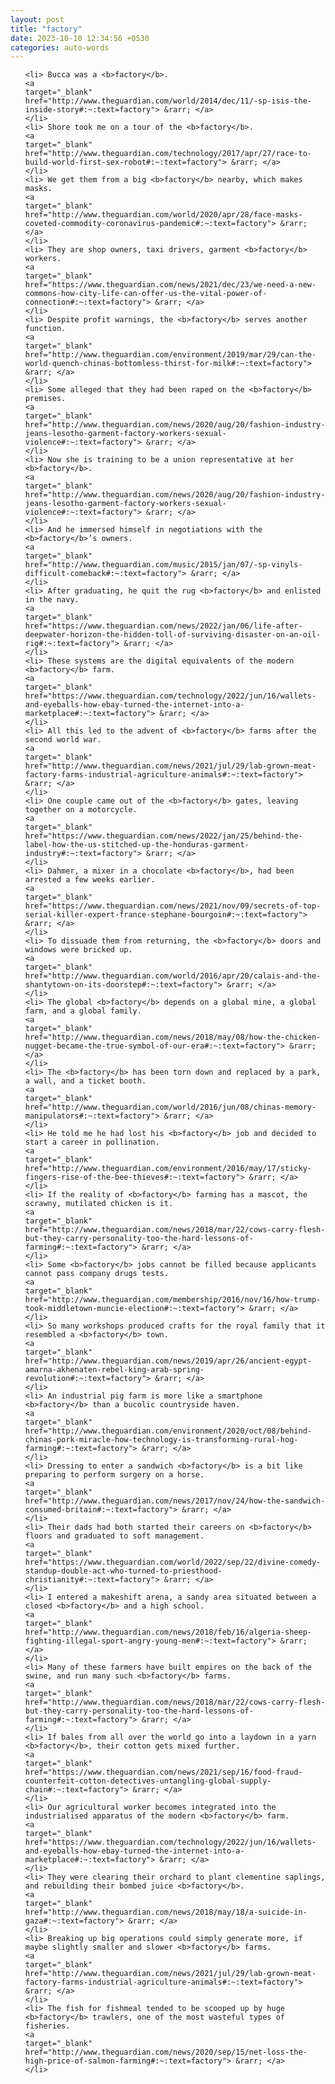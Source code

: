 ```yaml
---
layout: post
title: "factory"
date: 2023-10-10 12:34:56 +0530
categories: auto-words
---
```

<ol>

    <li> Bucca was a <b>factory</b>.
    <a 
    target="_blank" 
    href="http://www.theguardian.com/world/2014/dec/11/-sp-isis-the-inside-story#:~:text=factory"> &rarr; </a>
    </li>
    <li> Shore took me on a tour of the <b>factory</b>.
    <a 
    target="_blank" 
    href="http://www.theguardian.com/technology/2017/apr/27/race-to-build-world-first-sex-robot#:~:text=factory"> &rarr; </a>
    </li>
    <li> We get them from a big <b>factory</b> nearby, which makes masks.
    <a 
    target="_blank" 
    href="http://www.theguardian.com/world/2020/apr/28/face-masks-coveted-commodity-coronavirus-pandemic#:~:text=factory"> &rarr; </a>
    </li>
    <li> They are shop owners, taxi drivers, garment <b>factory</b> workers.
    <a 
    target="_blank" 
    href="https://www.theguardian.com/news/2021/dec/23/we-need-a-new-commons-how-city-life-can-offer-us-the-vital-power-of-connection#:~:text=factory"> &rarr; </a>
    </li>
    <li> Despite profit warnings, the <b>factory</b> serves another function.
    <a 
    target="_blank" 
    href="http://www.theguardian.com/environment/2019/mar/29/can-the-world-quench-chinas-bottomless-thirst-for-milk#:~:text=factory"> &rarr; </a>
    </li>
    <li> Some alleged that they had been raped on the <b>factory</b> premises.
    <a 
    target="_blank" 
    href="http://www.theguardian.com/news/2020/aug/20/fashion-industry-jeans-lesotho-garment-factory-workers-sexual-violence#:~:text=factory"> &rarr; </a>
    </li>
    <li> Now she is training to be a union representative at her <b>factory</b>.
    <a 
    target="_blank" 
    href="http://www.theguardian.com/news/2020/aug/20/fashion-industry-jeans-lesotho-garment-factory-workers-sexual-violence#:~:text=factory"> &rarr; </a>
    </li>
    <li> And he immersed himself in negotiations with the <b>factory</b>’s owners.
    <a 
    target="_blank" 
    href="http://www.theguardian.com/music/2015/jan/07/-sp-vinyls-difficult-comeback#:~:text=factory"> &rarr; </a>
    </li>
    <li> After graduating, he quit the rug <b>factory</b> and enlisted in the navy.
    <a 
    target="_blank" 
    href="https://www.theguardian.com/news/2022/jan/06/life-after-deepwater-horizon-the-hidden-toll-of-surviving-disaster-on-an-oil-rig#:~:text=factory"> &rarr; </a>
    </li>
    <li> These systems are the digital equivalents of the modern <b>factory</b> farm.
    <a 
    target="_blank" 
    href="https://www.theguardian.com/technology/2022/jun/16/wallets-and-eyeballs-how-ebay-turned-the-internet-into-a-marketplace#:~:text=factory"> &rarr; </a>
    </li>
    <li> All this led to the advent of <b>factory</b> farms after the second world war.
    <a 
    target="_blank" 
    href="http://www.theguardian.com/news/2021/jul/29/lab-grown-meat-factory-farms-industrial-agriculture-animals#:~:text=factory"> &rarr; </a>
    </li>
    <li> One couple came out of the <b>factory</b> gates, leaving together on a motorcycle.
    <a 
    target="_blank" 
    href="https://www.theguardian.com/news/2022/jan/25/behind-the-label-how-the-us-stitched-up-the-honduras-garment-industry#:~:text=factory"> &rarr; </a>
    </li>
    <li> Dahmer, a mixer in a chocolate <b>factory</b>, had been arrested a few weeks earlier.
    <a 
    target="_blank" 
    href="https://www.theguardian.com/news/2021/nov/09/secrets-of-top-serial-killer-expert-france-stephane-bourgoin#:~:text=factory"> &rarr; </a>
    </li>
    <li> To dissuade them from returning, the <b>factory</b> doors and windows were bricked up.
    <a 
    target="_blank" 
    href="http://www.theguardian.com/world/2016/apr/20/calais-and-the-shantytown-on-its-doorstep#:~:text=factory"> &rarr; </a>
    </li>
    <li> The global <b>factory</b> depends on a global mine, a global farm, and a global family.
    <a 
    target="_blank" 
    href="http://www.theguardian.com/news/2018/may/08/how-the-chicken-nugget-became-the-true-symbol-of-our-era#:~:text=factory"> &rarr; </a>
    </li>
    <li> The <b>factory</b> has been torn down and replaced by a park, a wall, and a ticket booth.
    <a 
    target="_blank" 
    href="http://www.theguardian.com/world/2016/jun/08/chinas-memory-manipulators#:~:text=factory"> &rarr; </a>
    </li>
    <li> He told me he had lost his <b>factory</b> job and decided to start a career in pollination.
    <a 
    target="_blank" 
    href="http://www.theguardian.com/environment/2016/may/17/sticky-fingers-rise-of-the-bee-thieves#:~:text=factory"> &rarr; </a>
    </li>
    <li> If the reality of <b>factory</b> farming has a mascot, the scrawny, mutilated chicken is it.
    <a 
    target="_blank" 
    href="http://www.theguardian.com/news/2018/mar/22/cows-carry-flesh-but-they-carry-personality-too-the-hard-lessons-of-farming#:~:text=factory"> &rarr; </a>
    </li>
    <li> Some <b>factory</b> jobs cannot be filled because applicants cannot pass company drugs tests.
    <a 
    target="_blank" 
    href="http://www.theguardian.com/membership/2016/nov/16/how-trump-took-middletown-muncie-election#:~:text=factory"> &rarr; </a>
    </li>
    <li> So many workshops produced crafts for the royal family that it resembled a <b>factory</b> town.
    <a 
    target="_blank" 
    href="http://www.theguardian.com/news/2019/apr/26/ancient-egypt-amarna-akhenaten-rebel-king-arab-spring-revolution#:~:text=factory"> &rarr; </a>
    </li>
    <li> An industrial pig farm is more like a smartphone <b>factory</b> than a bucolic countryside haven.
    <a 
    target="_blank" 
    href="http://www.theguardian.com/environment/2020/oct/08/behind-chinas-pork-miracle-how-technology-is-transforming-rural-hog-farming#:~:text=factory"> &rarr; </a>
    </li>
    <li> Dressing to enter a sandwich <b>factory</b> is a bit like preparing to perform surgery on a horse.
    <a 
    target="_blank" 
    href="http://www.theguardian.com/news/2017/nov/24/how-the-sandwich-consumed-britain#:~:text=factory"> &rarr; </a>
    </li>
    <li> Their dads had both started their careers on <b>factory</b> floors and graduated to soft management.
    <a 
    target="_blank" 
    href="https://www.theguardian.com/world/2022/sep/22/divine-comedy-standup-double-act-who-turned-to-priesthood-christianity#:~:text=factory"> &rarr; </a>
    </li>
    <li> I entered a makeshift arena, a sandy area situated between a closed <b>factory</b> and a high school.
    <a 
    target="_blank" 
    href="http://www.theguardian.com/news/2018/feb/16/algeria-sheep-fighting-illegal-sport-angry-young-men#:~:text=factory"> &rarr; </a>
    </li>
    <li> Many of these farmers have built empires on the back of the swine, and run many such <b>factory</b> farms.
    <a 
    target="_blank" 
    href="http://www.theguardian.com/news/2018/mar/22/cows-carry-flesh-but-they-carry-personality-too-the-hard-lessons-of-farming#:~:text=factory"> &rarr; </a>
    </li>
    <li> If bales from all over the world go into a laydown in a yarn <b>factory</b>, their cotton gets mixed further.
    <a 
    target="_blank" 
    href="https://www.theguardian.com/news/2021/sep/16/food-fraud-counterfeit-cotton-detectives-untangling-global-supply-chain#:~:text=factory"> &rarr; </a>
    </li>
    <li> Our agricultural worker becomes integrated into the industrialised apparatus of the modern <b>factory</b> farm.
    <a 
    target="_blank" 
    href="https://www.theguardian.com/technology/2022/jun/16/wallets-and-eyeballs-how-ebay-turned-the-internet-into-a-marketplace#:~:text=factory"> &rarr; </a>
    </li>
    <li> They were clearing their orchard to plant clementine saplings, and rebuilding their bombed juice <b>factory</b>.
    <a 
    target="_blank" 
    href="http://www.theguardian.com/news/2018/may/18/a-suicide-in-gaza#:~:text=factory"> &rarr; </a>
    </li>
    <li> Breaking up big operations could simply generate more, if maybe slightly smaller and slower <b>factory</b> farms.
    <a 
    target="_blank" 
    href="http://www.theguardian.com/news/2021/jul/29/lab-grown-meat-factory-farms-industrial-agriculture-animals#:~:text=factory"> &rarr; </a>
    </li>
    <li> The fish for fishmeal tended to be scooped up by huge <b>factory</b> trawlers, one of the most wasteful types of fisheries.
    <a 
    target="_blank" 
    href="http://www.theguardian.com/news/2020/sep/15/net-loss-the-high-price-of-salmon-farming#:~:text=factory"> &rarr; </a>
    </li>